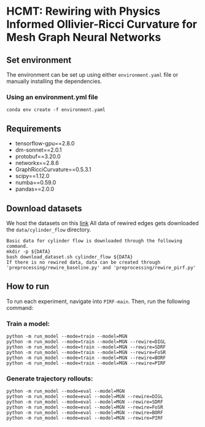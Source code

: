 # HCMT: Rewiring with Physics Informed Ollivier-Ricci Curvature for Mesh Graph Neural Networks


## Set environment
The environment can be set up using either `environment.yaml` file or manually installing the dependencies.
### Using an environment.yml file
```
conda env create -f environment.yaml
```

## Requirements
- tensorflow-gpu==2.8.0
- dm-sonnet==2.0.1
- protobuf==3.20.0
- networkx==2.8.6
- GraphRicciCurvature==0.5.3.1
- scipy==1.12.0
- numba==0.59.0
- pandas==2.0.0

## Download datasets
We host the datasets on this [link](https://figshare.com/s/06f3782d7ee7d23d9d31)
All data of rewired edges gets downloaded the `data/cylinder_flow` directory.

```
Basic data for cylinder flow is downloaded through the following command.
mkdir -p ${DATA}
bash download_dataset.sh cylinder_flow ${DATA}
If there is no rewired data, data can be created through 'preprocessing/rewire_baseline.py' and 'preprocessing/rewire_pirf.py'
```

## How to run
To run each experiment, navigate into `PIRF-main`. Then, run the following command:

### Train a model:
```
python -m run_model --mode=train --model=MGN
python -m run_model --mode=train --model=MGN --rewire=DIGL 
python -m run_model --mode=train --model=MGN --rewire=SDRF
python -m run_model --mode=train --model=MGN --rewire=FoSR
python -m run_model --mode=train --model=MGN --rewire=BORF
python -m run_model --mode=train --model=MGN --rewire=PIRF
```

### Generate trajectory rollouts:
```
python -m run_model --mode=eval --model=MGN
python -m run_model --mode=eval --model=MGN --rewire=DIGL 
python -m run_model --mode=eval --model=MGN --rewire=SDRF
python -m run_model --mode=eval --model=MGN --rewire=FoSR
python -m run_model --mode=eval --model=MGN --rewire=BORF
python -m run_model --mode=eval --model=MGN --rewire=PIRF
```
